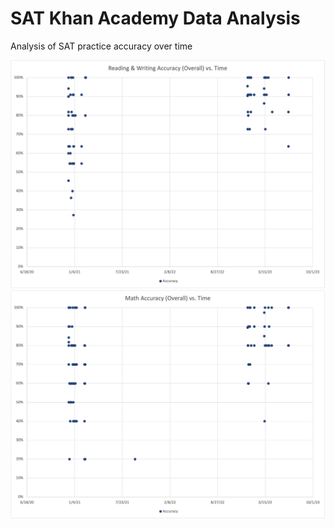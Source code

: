 # SAT Khan Academy Data Analysis
 Analysis of SAT practice accuracy over time

![SAT Reading & Writing Accuracy Over Time](./SAT%20Reading%20%26%20Writing%20Accuracy%20Over%20Time%20(June%2022%2C%202023).png)
![Math Accuracy Over Time](./Math%20Accuracy%20Over%20Time%20(June%2022%2C%202023).png)
